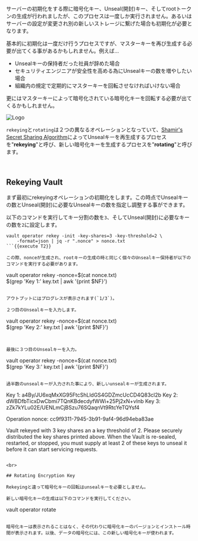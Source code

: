サーバーの初期化をする際に暗号化キー、Unseal(開封)キー、そしてrootトークンの生成が行われましたが、このプロセスは一度しか実行されません。あるいはサーバーの設定が変更され別の新しいストレージに繋げた場合も初期化が必要となります。

基本的に初期化は一度だけ行うプロセスですが、マスターキーを再び生成する必要が出てくる事があるかもしれません。例えば…

- Unsealキーの保持者だった社員が辞めた場合
- セキュリティエンジニアが安全性を高める為にUnsealキーの数を増やしたい場合
- 組織内の規定で定期的にマスターキーを回転させなければいけない場合

更にはマスターキーによって暗号化されている暗号化キーを回転する必要が出てくるかもしれません。

<img src="https://education-yh.s3-us-west-2.amazonaws.com/ops-rekey.png" alt="Logo"/>

`rekeying`と`rotating`は２つの異なるオペレーションとなっていて、[Shamir's Secret Sharing Algorithm](https://en.wikipedia.org/wiki/Shamir%27s_Secret_Sharing)によってUnsealキーを再生成するプロセスを"**rekeying**"と呼び、新しい暗号化キーを生成するプロセスを"**rotating**"と呼びます。

<br>

## Rekeying Vault

まず最初にrekeyingオペレーションの初期化をします。この時点でUnsealキーの数とUnseal(開封)に必要なUnsealキーの数を指定し調整する事ができます。

以下のコマンドを実行してキー分割の数を`3`、そしてUnseal(開封)に必要なキーの数を`2`に設定します。

```
vault operator rekey -init -key-shares=3 -key-threshold=2 \
    -format=json | jq -r ".nonce" > nonce.txt
```{{execute T2}}

この際、nonceが生成され、rootキーの生成の時と同じく個々のUnsealキー保持者が以下のコマンドを実行する必要があります。

```
vault operator rekey -nonce=$(cat nonce.txt) \
    $(grep 'Key 1:' key.txt | awk '{print $NF}')
```{{execute T2}}

アウトプットにはプログレスが表示されます(`1/3`)。

２つ目のUnsealキーを入力します。

```
vault operator rekey -nonce=$(cat nonce.txt) \
    $(grep 'Key 2:' key.txt | awk '{print $NF}')
```{{execute T2}}


最後に３つ目のUnsealキーを入力。

```
vault operator rekey -nonce=$(cat nonce.txt) \
    $(grep 'Key 3:' key.txt | awk '{print $NF}')
```{{execute T2}}

過半数のunsealキーが入力された事により、新しいunsealキーが生成されます。

```
Key 1: a4By/JU6xqMxXG95FtcShLldGS4GDZmcUcCD4Q83cl2b
Key 2: dWBDfbTicxDwCbmi7TQnKBdecdyfWWi+25Pj2xN+vlnb
Key 3: zZk7kYLu02E/UENLmCjBSzu76SQaqnVt9RtcYeTQYsf4

Operation nonce: cc9f9311-7945-3b91-9af4-96d94eba83ae

Vault rekeyed with 3 key shares an a key threshold of 2. Please securely
distributed the key shares printed above. When the Vault is re-sealed,
restarted, or stopped, you must supply at least 2 of these keys to unseal it
before it can start servicing requests.
```

<br>

## Rotating Encryption Key

Rekeyingと違って暗号化キーの回転はunsealキーを必要としません。

新しい暗号化キーの生成は以下のコマンドを実行してください。

```
vault operator rotate
```{{execute T2}}

暗号化キーは表示されることはなく、その代わりに暗号化キーのバージョンとインストール時間が表示されます。以後、データの暗号化には、この新しい暗号化キーが使われます。
